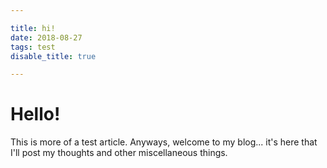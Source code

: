 ```yaml
---

title: hi!
date: 2018-08-27
tags: test
disable_title: true

---
```



# Hello!
This is more of a test article. Anyways, welcome to my blog... it's here that I'll post my thoughts and other miscellaneous things.
